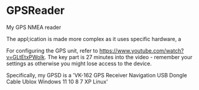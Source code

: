 # GPSReader
My GPS NMEA reader

The appl;ication is made more complex as it uses specific hardware, a 

For configuring the GPS unit, refer to https://www.youtube.com/watch?v=GLtEtxPWoIk. The key part is 27 minutes into the video - remember your settings as otherwise you might lose access to the device.

Specifically, my GPSD is a 'VK-162 GPS Receiver Navigation USB Dongle Cable Ublox Windows 11 10 8 7 XP Linux'

